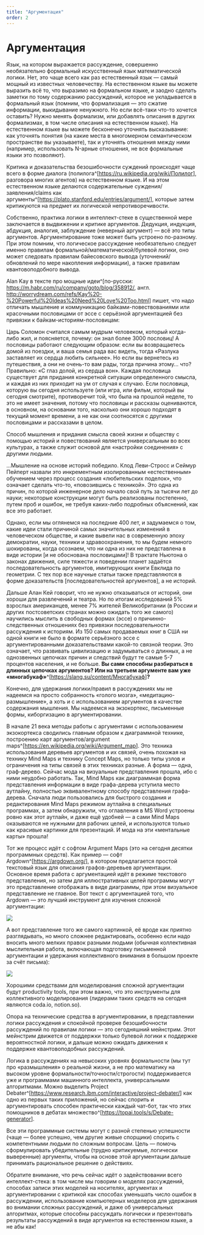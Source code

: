 ```yaml
---
title: "Аргументация"
order: 2
---
```


# Аргументация

Язык, на котором выражается рассуждение, совершенно необязательно формальный искусственный язык математической логики. Нет, это чаще всего как раз естественный язык — самый мощный из известных человечеству. На естественном языке вы можете выразить всё то, что выразимо на формальном языке, и заодно сделать заметки по тому содержанию рассуждений, которое не укладывается в формальный язык (помним, что формализация — это сжатие информации, выкидывание ненужного. Но если всё-таки что-то хочется оставить? Нужно менять формализм, или добавлять описания в других формализмах, в том числе описания на естественном языке). На естественном языке вы можете бесконечно уточнять высказывание: как уточнять понятия (на какие места в многомерном семантическом пространстве вы указываете), так и уточнять отношения между ними (например, использовать N-арные отношения, не все формальные языки это позволяют).

Критика и доказательства безошибочности суждений происходят чаще всего в форме диалога (полилога^[<https://ru.wikipedia.org/wiki/Полилог>], разговора многих агентов) на естественном языке. И на этом естественном языке делаются содержательные суждения/заявления/claims как аргументы^[<https://plato.stanford.edu/entries/argument/>], которые затем критикуются на предмет их логической непротиворечивости.

Собственно, практика логики в интеллект-стеке в существенной мере заключается в выдвижении и критике аргументов. Дедукция, индукция, абдукция, аналогия, заблуждение (неверный аргумент) — всё это типы аргументов. Аргументирование тоже может быть устроено по-разному. При этом помним, что логическое рассуждение необязательно следует именно правилам формальной/математической/булевой логики, оно может следовать правилам байесовского вывода (уточнений/обновлений по мере накопления информации), а также правилам квантовоподобного вывода.

Alan Kay в тексте про мощные идеи^[по-русски: <https://m.habr.com/ru/company/goto/blog/358912/>, англ. <http://worrydream.com/refs/Kay%20-%20Powerful%20Ideas%20Need%20Love%20Too.html>] пишет, что надо отличать мышление и коммуникацию байками-повествованиями или красочными пословицами от эссе с серьёзной аргументацией без привязки к байкам-историям-пословицам:

Царь Соломон считался самым мудрым человеком, который когда-либо жил, и поясняется, почему: он знал более 3000 пословиц! А пословицы работают следующим образом: если вы возвращаетесь домой из поездки, и ваша семья рада вас видеть, тогда «Разлука заставляет их сердца любить сильнее». Но если вы вернетесь из путешествия, а они не очень-то вам рады, тогда причина этому… что? Правильно: «С глаз долой, из сердца вон». Каждая пословица существует для придания конкретной ситуации определенного смысла, и каждая из них приходит на ум от случая к случаю. Если пословица, которую вы сегодня используете (или игра, или фильм, который вы сегодня смотрите), противоречит той, что была на прошлой неделе, то это не имеет значения, потому что пословицы и рассказы оцениваются, в основном, на основании того, насколько они хорошо подходят в текущий момент времени, а не как они соотносятся с другими пословицами и рассказами в целом.

Способ мышления и придания смысла своей жизни и обществу с помощью историй и повествований является универсальным во всех культурах, а также служит основой для «настройки соединения» с другими людьми.

...Мышление на основе историй победило. Клод Леви-Стросс и Сеймур Пейперт назвали это инкрементным изолированным «естественным» обучением через процесс создания «любительских поделок», что означает сделать что-то, «повозившись с техникой». Это одна из причин, по которой инженерное дело начало свой путь за тысячи лет до науки; некоторые конструкции могут быть реализованы постепенно, путем проб и ошибок, не требуя каких-либо подробных объяснений, как все это работает.

Однако, если мы оглянемся на последние 400 лет, и задумаемся о том, какие идеи стали причиной самых значительных изменений в человеческом обществе, и какие вывели нас в современную эпоху демократии, науки, техники и здравоохранения, то мы будем немного шокированы, когда осознаем, что ни одна из них не представлена в виде истории [и не обоснована пословицами]! В трактате Ньютона о законах движения, силе тяжести и поведении планет задаётся последовательность аргументов, имитирующих книги Евклида по геометрии. С тех пор все научные статьи также представляются в форме доказательств [последовательностей аргументов], а не историй.

Дальше Алан Кей говорит, что не нужно отказываться от историй, они хороши для развлечений и театра. Но по итогам исследований 5% взрослых американцев, менее 7% жителей Великобритании (в России и других постсоветских странах можно ожидать того же самого) научились мыслить в свободных формах (эссе) о причинно-следственных отношениях без привязки последовательности рассуждения к историям. Из 150 самых продаваемых книг в США ни одной книги не было в формате серьёзного эссе с аргументированными доказательствами какой-то связной теории. Это означает, что развивать цивилизацию и задумываться о длинных, а не однозвенных цепочках причин и следствий будут те самые 5-7 процентов населения, и не больше. **Вы сами способны разбираться в длинных цепочках аргументов? Или на третьем аргументе вам уже «многабук****аф****»**^[<https://slang.su/content/Многабукаф>]**?**

Конечно, для удержания логики/правил в рассуждениях мы не надеемся на просто собранность «голого мозга», «медитацию-размышление», а хоть и с использованием аргументов в качестве содержания мышления. Мы надеемся на экзокортекс, письменные формы, киборгизацию в аргументировании.

В начале 21 века методы работы с аргументами с использованием экзокортекса сводились главным образом к диаграммной технике, построению карт аргументов/argument maps^[<https://en.wikipedia.org/wiki/Argument_map>]. Это техника использования деревьев аргументов и их связей, очень похожая на технику Mind Maps и технику Concept Maps, но только типы узлов и ограничения на типы связей в этих техниках разные. А форма — одна, граф-дерево. Сейчас мода на визуальные представления прошла, ибо с ними неудобно работать. Так, Mind Maps как диаграммная форма представления информации в виде графа-дерева уступила место аутлайну, полностью эквивалентному способу представления графа-дерева. Сначала люди пользовались для быстрого создания и редактирования Mind Maps режимом аутлайна в специальных программах, а затем обнаружили, что оглавления в MS Word устроены ровно как этот аутлайн, и даже ещё удобней — а сами Mind Maps оказываются не нужными для рабочих целей, и используются только как красивые картинки для презентаций. И мода на эти «ментальные карты» прошла!

Тот же процесс идёт с софтом Argument Maps (это на сегодня десятки программных средств). Как пример — софт Argdown^[<https://argdown.org/>], в котором предлагается простой текстовый язык для описания графов-деревьев аргументации. Основное время работа с аргументацией идёт в режиме текстового представления, но затем для иллюстративных целей программы могут это представление отображать в виде диаграммы, при этом визуальное представление не главное. Вот текст с аргументацией того, что Argdown — это лучший инструмент для изучения сложной аргументации:

![](/ru/professional/intellect-stack/34.png)

А вот представление того же самого картинкой, её вроде как приятно разглядывать, но много сложнее редактировать, особенно если надо вносить много мелких правок разными людьми (обычная коллективная мыслительная работа, включающая подготовку письменной аргументации и удержания коллективного внимания в большом проекте за счёт письма):

![](/ru/professional/intellect-stack/35.png)

Хорошими средствами для моделирования сложной аргументации будут productivity tools, при этом важно, что это инструменты для коллективного моделирования (лидерами таких средств на сегодня являются coda.io, notion.so).

Опора на технические средства в аргументировании, в представлении логики рассуждения и спокойной проверке безошибочности рассуждений по правилам логики — это сегодняшний мейнстрим. Этот мейнстрим движется от поддержки только булевой логики к поддержке вероятностной логики, и дальше можно ожидать движения к поддержке квантовоподобных рассуждений.

Логика в рассуждениях на невысоких уровнях формальности (мы тут про «размышления» о реальной жизни, а не про математику на высоком уровне формальности/точности/строгости) поддерживается уже и программами машинного интеллекта, универсальными алгоритмами. Можно выделить Project Debater^[<https://www.research.ibm.com/interactive/project-debater/>] как одно из первых таких приложений, но сейчас спорить и аргументировать способен практически каждый чат-бот, так что этих помощников в дебатах множество^[<https://topai.tools/s/Debate-generator>].

Все эти программные системы могут с разной степенью успешности (чаще — более успешно, чем другие живые спорщики) спорить с компетентными людьми по сложным вопросам. Цель — помочь сформулировать убедительные (трудно критикуемые, логически выверенные) аргументы, чтобы на основе этой аргументации дальше принимать рациональное решение о действиях.

Обратите внимание, что речь сейчас идёт о задействовании всего интеллект-стека: в том числе мы говорим о моделях рассуждений, способах записи этих моделей на носителях, аргументах и аргументировании с критикой как способах уменьшать число ошибок в рассуждении, использование компьютерных моделеров для удержания во внимании сложных рассуждений, и даже об универсальных алгоритмах, которые способны рассуждать логически и презентовать результаты рассуждений в виде аргументов на естественном языке, а не абы как!